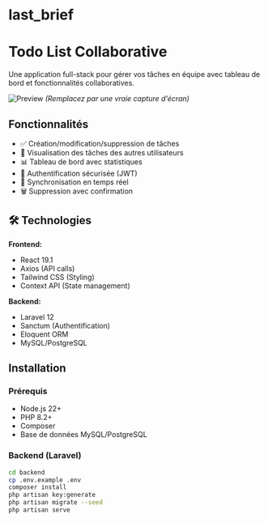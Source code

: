 # last_brief

#  Todo List Collaborative

Une application full-stack pour gérer vos tâches en équipe avec tableau de bord et fonctionnalités collaboratives.

![Preview](https://via.placeholder.com/800x400?text=TodoList+Preview) *(Remplacez par une vraie capture d'écran)*

##  Fonctionnalités

- ✅ Création/modification/suppression de tâches
- 👥 Visualisation des tâches des autres utilisateurs
- 📊 Tableau de bord avec statistiques
- 🔐 Authentification sécurisée (JWT)
- 🔄 Synchronisation en temps réel
- 🗑️ Suppression avec confirmation

## 🛠️ Technologies

**Frontend:**
- React 19.1
- Axios (API calls)
- Tailwind CSS (Styling)
- Context API (State management)

**Backend:**
- Laravel 12
- Sanctum (Authentification)
- Eloquent ORM
- MySQL/PostgreSQL

##  Installation

### Prérequis
- Node.js 22+
- PHP 8.2+
- Composer
- Base de données MySQL/PostgreSQL

### Backend (Laravel)
```bash
cd backend
cp .env.example .env
composer install
php artisan key:generate
php artisan migrate --seed
php artisan serve
